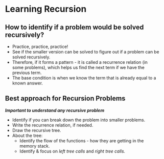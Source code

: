 <h1>Learning Recursion</h1>

<h2>How to identify if a problem would be solved recursively?</h2>

- Practice, practice, practice!
- See if the smaller version can be solved to figure out if a problem can be solved recursively.
- Therefore, if it forms a pattern - it is called a recurrence relation (in some problems), which helps us find the next term if we have the previous term.
- The base condition is when we know the term that is already equal to a known answer.

<h2>Best approach for Recursion Problems</h2>

**_Important to understand any recursive problem_**

- Identify if you can break down the problem into smaller problems.
- Write the recurrence relation, if needed.
- Draw the recursive tree.
- About the tree:
  - Identify the flow of the functions - how they are getting in the memory stack.
  - Identify & focus on _left tree calls_ and _right tree calls._
